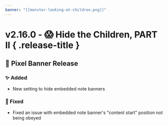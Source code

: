 ```yaml
---
banner: "[[monster-looking-at-children.png]]"
---
```


# v2.16.0 - 😱 Hide the Children, PART II { .release-title }
## 🚩 Pixel Banner Release

### ✨ Added
- New setting to hide embedded note banners

### 🐛 Fixed
- Fixed an issue with embedded note banner's "content start" position not being obeyed